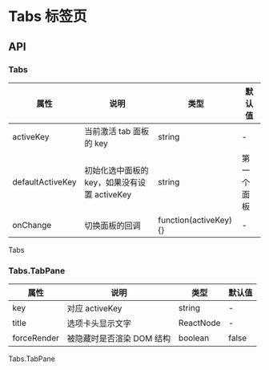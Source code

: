 # Tabs 标签页

<code src="./demos/index.tsx"></code>

## API

### Tabs

| 属性             | 说明                                         | 类型                   | 默认值     |
| ---------------- | -------------------------------------------- | ---------------------- | ---------- |
| activeKey        | 当前激活 tab 面板的 key                      | string                 | -          |
| defaultActiveKey | 初始化选中面板的 key，如果没有设置 activeKey | string                 | 第一个面板 |
| onChange         | 切换面板的回调                               | function(activeKey) {} | -          |

<SupportsNativeAttributes>Tabs</SupportsNativeAttributes>

### Tabs.TabPane

| 属性        | 说明                      | 类型      | 默认值 |
| ----------- | ------------------------- | --------- | ------ |
| key         | 对应 activeKey            | string    | -      |
| title       | 选项卡头显示文字          | ReactNode | -      |
| forceRender | 被隐藏时是否渲染 DOM 结构 | boolean   | false  |

<SupportsNativeAttributes>Tabs.TabPane</SupportsNativeAttributes>
